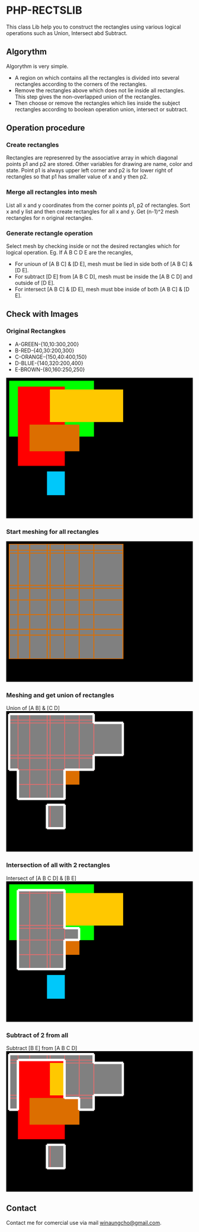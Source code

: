# PHP-RECTSLIB
This class Lib help you to construct the rectangles using various logical operations such as Union, Intersect abd Subtract.

## Algorythm
Algorythm is very simple.
- A region on which contains all the rectangles is divided into several rectangles according to the corners of the rectangles.
- Remove the rectangles above which does not lie inside all rectangles. This step gives the non-overlapped union of the rectangles.
- Then choose or remove the rectangles which lies inside the subject rectangles according to boolean operation union, intersect or subtract.

## Operation procedure
### Create rectangles
Rectangles are represenred by the associative array in which diagonal points p1 and p2 are stored. Other variables for drawing are name, color and state. Point p1 is always upper left corner and p2 is for lower right of rectangles so that p1 has smaller value of x and y then p2.
### Merge all rectangles into mesh
List all x and y coordinates from the corner points p1, p2 of rectangles. Sort x and y list and then create rectangles for all x and y. Get (n-1)^2 mesh rectangles for n original rectangles.
### Generate rectangle operation
Select mesh by checking inside or not the desired rectangles which for logical operation.
Eg. 
If A B C D E are the recangles, 
- For unioun of [A B C] & [D E], mesh must be lied in side both of [A B C] & [D E].
- For subtract [D E] from [A B C D], mesh must be inside the [A B C D] and outside of [D E].
- For intersect [A B C] & [D E], mesh must bbe inside of both [A B C] & [D E].

## Check with Images
### Original Rectangkes

- A-GREEN-{10,10:300,200}
- B-RED-{40,30:200,300}
- C-ORANGE-{150,40:400,150}
- D-BLUE-{140,320:200,400}
- E-BROWN-{80,160:250,250}

![PHP-RECTSLIB](images/rectsorigin.png)

### Start meshing for all rectangles
![PHP-RECTSLIB](images/rectsuniversal.png)

### Meshing and get union of rectangles
Union of [A B] & [C D]
![PHP-RECTSLIB](images/rectsunion.png)

### Intersection of all with 2 rectangles
Intersect of [A B C D] & [B E]
![PHP-RECTSLIB](images/rectsintersect.png)

### Subtract of 2 from all
Subtract [B E] from [A B C D]
![PHP-RECTSLIB](images/rectssubtract.png)

## Contact
Contact me for comercial use via mail winaungcho@gmail.com.



